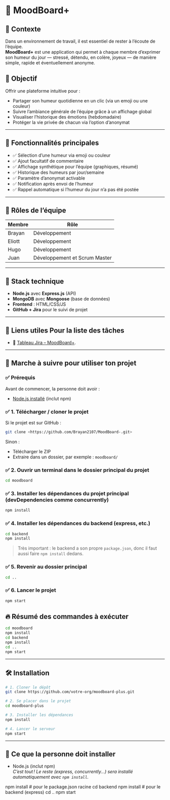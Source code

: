 # 🧠 MoodBoard+

## 📝 Contexte

Dans un environnement de travail, il est essentiel de rester à l’écoute de l’équipe.  
**MoodBoard+** est une application qui permet à chaque membre d’exprimer son humeur du jour — stressé, détendu, en colère, joyeux — de manière simple, rapide et éventuellement anonyme.

## 🎯 Objectif

Offrir une plateforme intuitive pour :
- Partager son humeur quotidienne en un clic (via un emoji ou une couleur)
- Suivre l’ambiance générale de l’équipe grâce à un affichage global
- Visualiser l’historique des émotions (hebdomadaire)
- Protéger la vie privée de chacun via l’option d’anonymat

---

## 🚀 Fonctionnalités principales

- ✅ Sélection d’une humeur via emoji ou couleur
- ✅ Ajout facultatif de commentaire
- ✅ Affichage synthétique pour l’équipe (graphiques, résumé)
- ✅ Historique des humeurs par jour/semaine
- ✅ Paramètre d’anonymat activable
- ✅ Notification après envoi de l’humeur
- ✅ Rappel automatique si l’humeur du jour n’a pas été postée

---

## 👥 Rôles de l’équipe

| Membre          | Rôle                           |
|-----------------|--------------------------------|
| Brayan          | Développement                  |
| Eliott          | Développement                  |
| Hugo            | Développement                  |
| Juan            | Développement et Scrum Master  |
---

## 🧱 Stack technique

- **Node.js** avec **Express.js** (API)
- **MongoDB** avec **Mongoose** (base de données)
- **Frontend** : HTML/CSS/JS 
- **GitHub + Jira** pour le suivi de projet

---

## 📎 Liens utiles Pour la liste des tâches

- 📌 [Tableau Jira – MoodBoard+](https://eliottmaillard2509.atlassian.net/jira/software/projects/SCRUM/list).

---


## 📝 Marche à suivre pour utiliser ton projet

### ✅ Prérequis
Avant de commencer, la personne doit avoir :
- [Node.js installé](https://nodejs.org/) (inclut npm)

### ✅ 1. Télécharger / cloner le projet

Si le projet est sur GitHub :
```bash
git clone <https://github.com/Brayan2107/MoodBoard-.git>
```

Sinon :  
- Télécharger le ZIP  
- Extraire dans un dossier, par exemple : `moodboard/`

### ✅ 2. Ouvrir un terminal dans le dossier principal du projet

```bash
cd moodboard
```

### ✅ 3. Installer les dépendances du projet principal (devDependencies comme concurrently)

```bash
npm install
```

### ✅ 4. Installer les dépendances du backend (express, etc.)

```bash
cd backend
npm install
```
> Très important : le backend a son propre `package.json`, donc il faut aussi faire `npm install` dedans.

### ✅ 5. Revenir au dossier principal

```bash
cd ..
```

### ✅ 6. Lancer le projet

```bash
npm start
```

## 🔥 Résumé des commandes à exécuter

```bash
cd moodboard
npm install
cd backend
npm install
cd ..
npm start
```

---
## 🛠️ Installation

```bash
# 1. Cloner le dépôt
git clone https://github.com/votre-org/moodboard-plus.git

# 2. Se placer dans le projet
cd moodboard-plus

# 3. Installer les dépendances
npm install

# 4. Lancer le serveur
npm start
```
---

## 📝 Ce que la personne doit installer

- Node.js (inclut npm)  
*C’est tout ! Le reste (express, concurrently...) sera installé automatiquement avec `npm install`.*

npm install            # pour le package.json racine
cd backend
npm install            # pour le backend (express)
cd ..
npm start